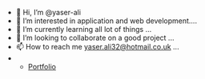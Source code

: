 - 👋 Hi, I’m @yaser-ali
- 👀 I’m interested in application and web development....
- 🌱 I’m currently learning all lot of things ...
- 💞️ I’m looking to collaborate on a good project ...
- 📫 How to reach me yaser.ali32@hotmail.co.uk ...
- - [Portfolio](https://yaser-ali.github.io/)

<!---
yaser-ali/yaser-ali is a ✨ special ✨ repository because its `README.md` (this file) appears on your GitHub profile.
You can click the Preview link to take a look at your changes.
--->

